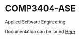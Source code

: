 # COMP3404-ASE
Applied Software Engineering

Documentation can be found [Here](https://lilauu.github.io/COMP3404-ASE)
